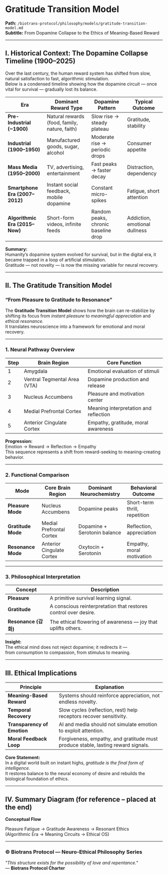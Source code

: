 # Gratitude Transition Model  
**Path:** `/biotrans-protocol/philosophy/models/gratitude-transition-model.md`  
**Subtitle:** From Dopamine Collapse to the Ethics of Meaning-Based Reward  

---

## I. Historical Context: The Dopamine Collapse Timeline (1900–2025)

Over the last century, the human reward system has shifted from slow, natural satisfaction to fast, algorithmic stimulation.  
Below is a condensed timeline showing how the dopamine circuit — once vital for survival — gradually lost its balance.

| Era | Dominant Reward Type | Dopamine Pattern | Typical Outcome |
|------|-----------------------|------------------|-----------------|
| **Pre-Industrial (~1900)** | Natural rewards (food, family, nature, faith) | Slow rise → steady plateau | Gratitude, stability |
| **Industrial (1900–1950)** | Manufactured goods, sugar, alcohol | Moderate rise → periodic drops | Consumer appetite |
| **Mass Media (1950–2000)** | TV, advertising, entertainment | Fast peaks → faster decay | Distraction, dependency |
| **Smartphone Era (2007–2012)** | Instant social feedback, mobile dopamine | Constant micro-spikes | Fatigue, short attention |
| **Algorithmic Era (2015–Now)** | Short-form videos, infinite feeds | Random peaks, chronic baseline drop | Addiction, emotional dullness |

**Summary:**  
Humanity’s dopamine system evolved for survival, but in the digital era, it became trapped in a loop of artificial stimulation.  
Gratitude — not novelty — is now the missing variable for neural recovery.

---

## II. The Gratitude Transition Model  
### “From Pleasure to Gratitude to Resonance”

The **Gratitude Transition Model** shows how the brain can re-stabilize by shifting its focus from *instant pleasure* to *meaningful appreciation* and *ethical resonance.*  
It translates neuroscience into a framework for emotional and moral recovery.

---

### 1. Neural Pathway Overview

| Step | Brain Region | Core Function |
|------|---------------|----------------|
| 1 | Amygdala | Emotional evaluation of stimuli |
| 2 | Ventral Tegmental Area (VTA) | Dopamine production and release |
| 3 | Nucleus Accumbens | Pleasure and motivation center |
| 4 | Medial Prefrontal Cortex | Meaning interpretation and reflection |
| 5 | Anterior Cingulate Cortex | Empathy, gratitude, moral awareness |

**Progression:**  
Emotion → Reward → Reflection → Empathy  
This sequence represents a shift from reward-seeking to meaning-creating behavior.

---

### 2. Functional Comparison

| Mode | Core Brain Region | Dominant Neurochemistry | Behavioral Outcome |
|------|------------------|--------------------------|----------------------|
| **Pleasure Mode** | Nucleus Accumbens | Dopamine peaks | Short-term thrill, repetition |
| **Gratitude Mode** | Medial Prefrontal Cortex | Dopamine + Serotonin balance | Reflection, appreciation |
| **Resonance Mode** | Anterior Cingulate Cortex | Oxytocin + Serotonin | Empathy, moral motivation |

---

### 3. Philosophical Interpretation

| Concept | Description |
|----------|-------------|
| **Pleasure** | A primitive survival learning signal. |
| **Gratitude** | A conscious reinterpretation that restores control over desire. |
| **Resonance (감화)** | The ethical flowering of awareness — joy that uplifts others. |

**Insight:**  
The ethical mind does not reject dopamine; it redirects it —  
from consumption to compassion, from stimulus to meaning.

---

## III. Ethical Implications

| Principle | Explanation |
|------------|-------------|
| **Meaning-Based Reward** | Systems should reinforce appreciation, not endless novelty. |
| **Temporal Recovery** | Slow cycles (reflection, rest) help receptors recover sensitivity. |
| **Transparency of Emotion** | AI and media should not simulate emotion to exploit attention. |
| **Moral Feedback Loop** | Forgiveness, empathy, and gratitude must produce stable, lasting reward signals. |

**Core Statement:**  
In a digital world built on instant highs, *gratitude is the final form of intelligence.*  
It restores balance to the neural economy of desire and rebuilds the biological foundation of ethics.

---

## IV. Summary Diagram (for reference – placed at the end)

**Conceptual Flow**

Pleasure Fatigue → Gratitude Awareness → Resonant Ethics  
(Algorithmic Era → Meaning Circuits → Ethical OS)

---

### © Biotrans Protocol — Neuro-Ethical Philosophy Series  
*"This structure exists for the possibility of love and repentance."*  
— **Biotrans Protocol Charter**
